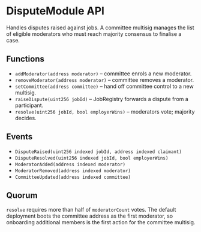 # DisputeModule API

Handles disputes raised against jobs. A committee multisig manages the list of
eligible moderators who must reach majority consensus to finalise a case.

## Functions
- `addModerator(address moderator)` – committee enrols a new moderator.
- `removeModerator(address moderator)` – committee removes a moderator.
- `setCommittee(address committee)` – hand off committee control to a new multisig.
- `raiseDispute(uint256 jobId)` – JobRegistry forwards a dispute from a participant.
- `resolve(uint256 jobId, bool employerWins)` – moderators vote; majority decides.

## Events
- `DisputeRaised(uint256 indexed jobId, address indexed claimant)`
- `DisputeResolved(uint256 indexed jobId, bool employerWins)`
- `ModeratorAdded(address indexed moderator)`
- `ModeratorRemoved(address indexed moderator)`
- `CommitteeUpdated(address indexed committee)`

## Quorum
`resolve` requires more than half of `moderatorCount` votes. The default
deployment boots the committee address as the first moderator, so onboarding
additional members is the first action for the committee multisig.
